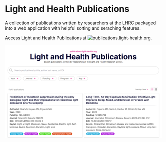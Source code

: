 # Light and Health Publications

A collection of publications written by researchers at the LHRC packaged into a web application with helpful sorting and seraching features.

Access Light and Health Publications at ![publications.light-health.org](https://publications.light-health.org).


![CS Calculator 2.0 promo image](assets/img/promo.png)
